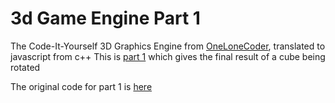 # 3d Game Engine Part 1
 The Code-It-Yourself 3D Graphics Engine from [OneLoneCoder](https://github.com/OneLoneCoder), translated to javascript from c++
 This is [part 1](https://www.youtube.com/watch?v=ih20l3pJoeU) which gives the final result of a cube being rotated

 The original code for part 1 is [here](https://github.com/OneLoneCoder/videos/blob/master/OneLoneCoder_olcEngine3D_Part1.cpp)
